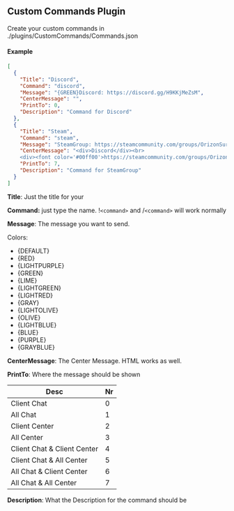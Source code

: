 ## Custom Commands Plugin

Create your custom commands in ./plugins/CustomCommands/Commands.json

#### Example

```json
[
  {
    "Title": "Discord",
    "Command": "discord",
    "Message": "{GREEN}Discord: https://discord.gg/H9KKjMeZsM",
    "CenterMessage": "",
    "PrintTo": 0,
    "Description": "Command for Discord"
  },
  {
    "Title": "Steam",
    "Command": "steam",
    "Message": "SteamGroup: https://steamcommunity.com/groups/OrizonSurf",
    "CenterMessage": "<div>Discord</div><br>
	<div><font color='#00ff00'>https://steamcommunity.com/groups/OrizonSurf</font></div>",
    "PrintTo": 7,
    "Description": "Command for SteamGroup"
  }
]
```

**Title**: Just the title for your

**Command:** just type the name. !`<command>` and /`<command>` will work normally

**Message**: The message you want to send.

Colors:

* {DEFAULT}
* {RED}
* {LIGHTPURPLE}
* {GREEN}
* {LIME}
* {LIGHTGREEN}
* {LIGHTRED}
* {GRAY}
* {LIGHTOLIVE}
* {OLIVE}
* {LIGHTBLUE}
* {BLUE}
* {PURPLE}
* {GRAYBLUE}

**CenterMessage**: The Center Message. HTML works as well.

**PrintTo**: Where the message should be shown

| Desc                        | Nr |
| --------------------------- | -- |
| Client Chat                 | 0  |
| All Chat                    | 1  |
| Client Center               | 2  |
| All Center                  | 3  |
| Client Chat & Client Center | 4  |
| Client Chat & All Center    | 5  |
| All Chat & Client Center    | 6  |
| All Chat & All Center      | 7  |

**Description**: What the Description for the command should be
